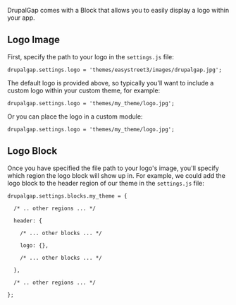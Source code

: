 

DrupalGap comes with a Block that allows you to easily display a logo within your app.

## Logo Image

First, specify the path to your logo in the `settings.js` file:

`drupalgap.settings.logo = 'themes/easystreet3/images/drupalgap.jpg';`

The default logo is provided above, so typically you'll want to include a custom logo within your custom theme, for example:

`drupalgap.settings.logo = 'themes/my_theme/logo.jpg';`

Or you can place the logo in a custom module:

`drupalgap.settings.logo = 'themes/my_theme/logo.jpg';`

## Logo Block

Once you have specified the file path to your logo's image, you'll specify which region the logo block will show up in. For example, we could add the logo block to the header region of our theme in the `settings.js` file:

```
drupalgap.settings.blocks.my_theme = {

  /* .. other regions ... */

  header: {

    /* ... other blocks ... */

    logo: {},

    /* ... other blocks ... */

  },

  /* .. other regions ... */

};
```